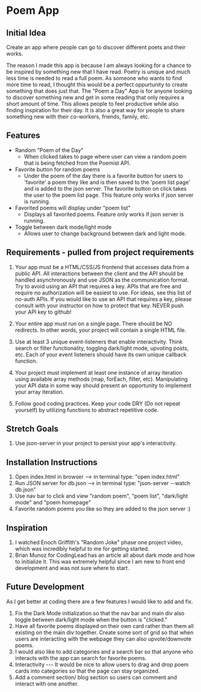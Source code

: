 # Poem App

## Initial Idea

Create an app where people can go to discover different poets and their works.

The reason I made this app is because I am always looking for a chance to be inspired by something new that I have read. Poetry is unique and much less time is needed to read a full poem. As someone who wants to find more time to read, I thought this would be a perfect oppurtunity to create something that does just that. The "Poem a Day" App is for anyone looking to discover something new and get in some reading that only requires a short amount of time. This allows people to feel productive while also finding inspiration for their day. It is also a great way for people to share something new with their co-workers, friends, family, etc.

## Features

- Random "Poem of the Day"
  - When clicked takes to page where user can view a random poem that is being fetched from the Poemist API.
- Favorite button for random poems
  - Under the poem of the day there is a favorite button for users to 'favorite' a poem they like and is then saved to the 'poem list page' and is added to the json server. The favorite button on click takes the user to the poem list page. This feature only works if json server is running.
- Favorited poems will display under "poem list"
  - Displays all favorited poems. Feature only works if json server is running.
- Toggle between dark mode/light mode
  - Allows user to change background between dark and light mode.

## Requirements - pulled from project requirements

1. Your app must be a HTML/CSS/JS frontend that accesses data from a public API. All interactions between the client and the API should be handled asynchronously and use JSON as the communication format. Try to avoid using an API that requires a key. APIs that are free and require no authorization will be easiest to use. For ideas, see this list of no-auth APIs. If you would like to use an API that requires a key, please consult with your instructor on how to protect that key. NEVER push your API key to github!

2. Your entire app must run on a single page. There should be NO redirects. In other words, your project will contain a single HTML file.

3. Use at least 3 unique event-listeners that enable interactivity. Think search or filter functionality, toggling dark/light mode, upvoting posts, etc. Each of your event listeners should have its own unique callback function.

4. Your project must implement at least one instance of array iteration using available array methods (map, forEach, filter, etc). Manipulating your API data in some way should present an opportunity to implement your array iteration.

5. Follow good coding practices. Keep your code DRY (Do not repeat yourself) by utilizing functions to abstract repetitive code.

## Stretch Goals

1. Use json-server in your project to persist your app's interactivity.

## Installation Instructions

1. Open index.html in browser --> in terminal type: "open index.html"
2. Run JSON server for db.json --> in terminal type: "json-server --watch db.json"
3. Use nav bar to click and view "random poem", "poem list", "dark/light mode" and "poem homepage"
4. Favorite random poems you like so they are added to the json server :)

## Inspiration

1. I watched Enoch Griffith's "Random Joke" phase one project video, which was incredibly helpful to me for getting started.
2. Brian Munoz for CodingLead has an article all about dark mode and how to initialize it. This was extremely helpful since I am new to front end development and was not sure where to start.

## Future Development

As I get better at coding there are a few features I would like to add and fix.

1. Fix the Dark Mode initialization so that the nav bar and main div also toggle between dark/light mode when the button is "clicked."
2. Have all favorite poems displayed on their own card rather than them all existing on the main div together. Create some sort of grid so that when users are interacting with the webpage they can also upvote/downvote poems.
3. I would also like to add categories and a search bar so that anyone who interacts with the app can search for favorite poems.
4. Interactivity --- It would be nice to allow users to drag and drop poem cards into categories so that the page can stay organized.
5. Add a comment section/ blog section so users can comment and interact with one another.
